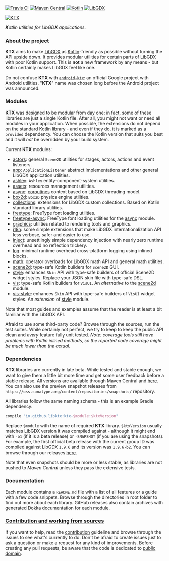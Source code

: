 [![Travis CI](https://travis-ci.org/libktx/ktx.svg?branch=master)](https://travis-ci.org/libktx/ktx)
[![Maven Central](https://img.shields.io/maven-central/v/io.github.libktx/ktx-async.svg)](https://search.maven.org/#search%7Cga%7C1%7Cg%3A%22io.github.libktx%22)
[![Kotlin](https://img.shields.io/badge/kotlin-1.3.10-orange.svg)](http://kotlinlang.org/)
[![LibGDX](https://img.shields.io/badge/libgdx-1.9.9-red.svg)](https://libgdx.badlogicgames.com/)

[![KTX](.github/ktx-logo.png "KTX")](http://libktx.github.io)

_**K**o**t**lin utilities for LibGD**X** applications._

### About the project

**KTX** aims to make [LibGDX](http://libgdx.badlogicgames.com/) as [Kotlin](http://kotlinlang.org/)-friendly as possible
without turning the API upside down. It provides modular utilities for certain parts of LibGDX with poor Kotlin support.
This is **not** a new framework by any means - but Kotlin certainly makes LibGDX feel like one.

Do not confuse **KTX** with [`android-ktx`](https://github.com/android/android-ktx): an official Google project with
Android utilities. "**KTX**" name was chosen long before the Android project was announced.

### Modules

**KTX** was designed to be modular from day one: in fact, some of these libraries are just a single Kotlin file. After all,
you might not want or need all modules in your application. When possible, the extensions do not depend on the standard
Kotlin library - and even if they do, it is marked as a `provided` dependency. You can choose the Kotlin version that suits
you best and it will _not_ be overridden by your build system.

Current **KTX** modules:

- [actors](actors): general `Scene2D` utilities for stages, actors, actions and event listeners.
- [app](app): `ApplicationListener` abstract implementations and other general LibGDX application utilities.
- [ashley](ashley): `Ashley` entity-component-system utilities.
- [assets](assets): resources management utilities.
- [async](async): [coroutines](https://kotlinlang.org/docs/reference/coroutines.html) context based on LibGDX threading model.
- [box2d](box2d): `Box2D` physics engine utilities.
- [collections](collections): extensions for LibGDX custom collections. Based on Kotlin standard library utilities.
- [freetype](freetype): FreeType font loading utilities.
- [freetype-async](freetype-async): FreeType font loading utilities for the [async](async) module.
- [graphics](graphics): utilities related to rendering tools and graphics.
- [i18n](i18n): some simple extensions that make LibGDX internationalization API less verbose, safer and easier to use.
- [inject](inject): unsettlingly simple dependency injection with nearly zero runtime overhead and no reflection trickery.
- [log](log): minimal runtime overhead cross-platform logging using inlined blocks.
- [math](math): operator overloads for LibGDX math API and general math utilities.
- [scene2d](scene2d): type-safe Kotlin builders for `Scene2D` GUI.
- [style](style): enhances `Skin` API with type-safe builders of official Scene2D widget styles. Replace your JSON skin file with type-safe DSL.
- [vis](vis): type-safe Kotlin builders for `VisUI`. An _alternative_ to the [scene2d](scene2d) module.
- [vis-style](vis-style): enhances `Skin` API with type-safe builders of `VisUI` widget styles. An _extension_ of [style](style) module.

Note that most guides and examples assume that the reader is at least a bit familiar with the LibGDX API.

Afraid to use some third-party code? Browse through the sources, run the test suites. While certainly not perfect, we try to keep to
keep the public API clean and *every* feature fully unit tested. *Note: coverage tools still have problems with Kotlin
inlined methods, so the reported code coverage might be much lower than the actual.*

### Dependencies

**KTX** libraries are currently in late beta. While tested and stable enough, we want to give them a little bit
more time and get some user feedback before a stable release. All versions are available through Maven Central and
[here](https://github.com/libktx/ktx/releases). You can also use the preview snapshot releases from
`https://oss.sonatype.org/content/repositories/snapshots/` repository.

All libraries follow the same naming schema - this is an example Gradle dependency:

```Groovy
compile "io.github.libktx:ktx-$module:$ktxVersion"
```

Replace `$module` with the name of required **KTX** library. `$ktxVersion` usually matches LibGDX version it was
compiled against - although it might end with `-b1` (if it is a beta release) or `-SNAPSHOT` (if you are using
the snapshots). For example, the first official beta release with the current group ID was compiled against LibGDX
`1.9.6` and its version was `1.9.6-b2`. You can browse through our releases
[here](https://search.maven.org/#search%7Cga%7C1%7Cg%3A%22io.github.libktx%22).

Note that even snapshots should be more or less stable, as libraries are not pushed to _Maven Central_ unless they pass
the extensive tests.

### Documentation

Each module contains a `README.md` file with a list of all features or a guide with a few code snippets. Browse through
the directories in root folder to find out more about each library. GitHub releases also contain archives with generated
Dokka documentation for each module.

### [Contribution and working from sources](.github/CONTRIBUTING.md)

If you want to help, read the [contribution](.github/CONTRIBUTING.md) guideline and browse through the issues to see
what's currently to do. Don't be afraid to create issues just to ask a question or make a request for any kind of
improvements. Before creating any pull requests, be aware that the code is dedicated to [public domain](LICENSE.txt).
